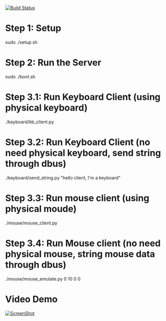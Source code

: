 [![Build Status](https://travis-ci.com/quangthanh010290/keyboard_mouse_emulate_on_raspberry.svg?branch=master)](https://travis-ci.com/quangthanh010290/keyboard_mouse_emulate_on_raspberry)

# Step 1: Setup 
 sudo ./setup.sh
# Step 2: Run the Server
sudo ./boot.sh
# Step 3.1: Run Keyboard Client (using physical keyboard)
./keyboard/kb_client.py
# Step 3.2: Run Keyboard Client (no need physical keyboard, send string through dbus)
./keyboard/send_string.py "hello client, I'm a keyboard"
# Step 3.3: Run mouse client (using physical moude)
./mouse/mouse_client.py
# Step 3.4: Run Mouse client (no need physical mouse, string mouse data through dbus)
./mouse/mouse_emulate.py 0 10 0 0
# Video Demo
 [![ScreenShot](https://i0.wp.com/thanhle.me/wp-content/uploads/2020/02/bluetooth_mouse_emulate_on_ra%CC%81pberry.jpg)](https://www.youtube.com/watch?v=fFpIvjS4AXs)
